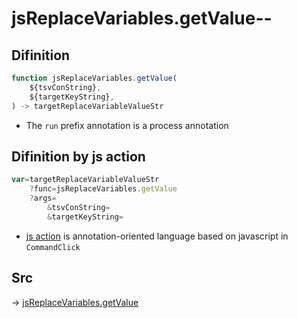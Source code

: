 # jsReplaceVariables.getValue--

## Difinition

```js.js
function jsReplaceVariables.getValue(
	${tsvConString},
	${targetKeyString},
) -> targetReplaceVariableValueStr
```

- The `run` prefix annotation is a process annotation


## Difinition by js action

```js.js
var=targetReplaceVariableValueStr
	?func=jsReplaceVariables.getValue
	?args=
		&tsvConString=
		&targetKeyString=
```

- [js action](#) is annotation-oriented language based on javascript in `CommandClick`



## Src

-> [jsReplaceVariables.getValue](https://github.com/puutaro/CommandClick/blob/master/app/src/main/java/com/puutaro/commandclick/fragment_lib/terminal_fragment/js_interface/edit/JsReplaceVariables.kt#L23)


